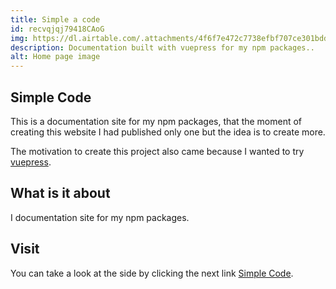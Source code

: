 ```yaml
---
title: Simple a code
id: recvqjqj79418CAoG
img: https://dl.airtable.com/.attachments/4f6f7e472c7738efbf707ce301bddeb0/674700ea/simple_code.png
description: Documentation built with vuepress for my npm packages..
alt: Home page image
---
```


## Simple Code

This is a documentation site for my npm packages, that the moment of creating this website I had published only one but the idea is to create more.

The motivation to create this project also came because I wanted to try [vuepress](https://vuepress.vuejs.org/).

## What is it about
I documentation site for my npm packages.

## Visit
You can take a look at the side by clicking the next link
[Simple Code](https://simple-code.netlify.app/).
